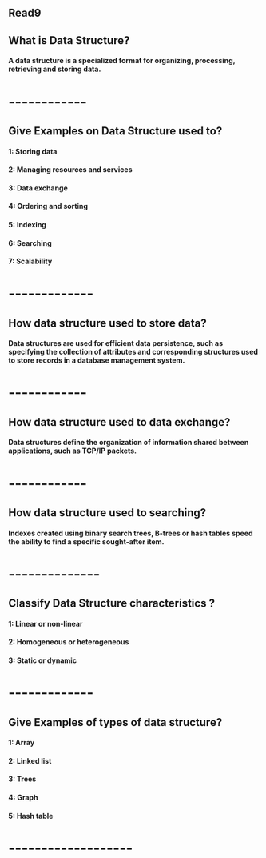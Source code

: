 ## Read9

## What is Data Structure?

#### A data structure is a specialized format for organizing, processing, retrieving and storing data.

# ------------

## Give Examples on Data Structure used to?

#### 1: Storing data
#### 2: Managing resources and services
#### 3: Data exchange
#### 4: Ordering and sorting
#### 5: Indexing
#### 6: Searching
#### 7: Scalability

# -------------

## How data structure used to store data?

#### Data structures are used for efficient data persistence, such as specifying the collection of attributes and corresponding structures used to store records in a database management system.

# ------------

## How data structure used to data exchange?

#### Data structures define the organization of information shared between applications, such as TCP/IP packets.

# ------------

## How data structure used to searching?

#### Indexes created using binary search trees, B-trees or hash tables speed the ability to find a specific sought-after item.

# --------------

## Classify Data Structure characteristics ?

#### 1: Linear or non-linear
#### 2: Homogeneous or heterogeneous
#### 3: Static or dynamic

# -------------

## Give Examples of types of data structure?

#### 1: Array
#### 2: Linked list
#### 3: Trees
#### 4: Graph
#### 5: Hash table

# -------------------